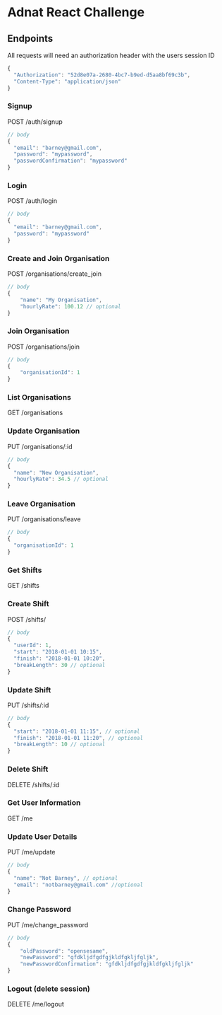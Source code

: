 # Adnat React Challenge
## Endpoints
All requests will need an authorization header with the users session ID
```javascript
{
  "Authorization": "52d8e07a-2680-4bc7-b9ed-d5aa8bf69c3b",
  "Content-Type": "application/json"
}
```

### Signup
POST /auth/signup
```javascript
// body
{
  "email": "barney@gmail.com",
  "password": "mypassword",
  "passwordConfirmation": "mypassword"
}
```

### Login
POST /auth/login
```javascript
// body
{
  "email": "barney@gmail.com",
  "password": "mypassword"
}
```

### Create and Join Organisation
POST /organisations/create_join
```javascript
// body
{
	"name": "My Organisation",
	"hourlyRate": 100.12 // optional
}
```

### Join Organisation
POST /organisations/join
```javascript
// body
{
	"organisationId": 1
}
```

### List Organisations
GET /organisations

### Update Organisation
PUT /organisations/:id
```javascript
// body
{
  "name": "New Organisation",
  "hourlyRate": 34.5 // optional
}
```

### Leave Organisation
PUT /organisations/leave
```javascript
// body
{
  "organisationId": 1
}
```

### Get Shifts
GET /shifts

### Create Shift
POST /shifts/
```javascript
// body
{
  "userId": 1,
  "start": "2018-01-01 10:15",
  "finish": "2018-01-01 10:20",
  "breakLength": 30 // optional
}
```

### Update Shift
PUT /shifts/:id
```javascript
// body
{
  "start": "2018-01-01 11:15", // optional
  "finish": "2018-01-01 11:20", // optional
  "breakLength": 10 // optional
}
```

### Delete Shift
DELETE /shifts/:id

### Get User Information
GET /me

### Update User Details
PUT /me/update
```javascript
// body
{
  "name": "Not Barney", // optional
  "email": "notbarney@gmail.com" //optional
}
```

### Change Password
PUT /me/change_password
```javascript
// body
{
	"oldPassword": "opensesame",
	"newPassword": "gfdkljdfgdfgjkldfgkljfgljk",
	"newPasswordConfirmation": "gfdkljdfgdfgjkldfgkljfgljk"
}
```

### Logout (delete session)
DELETE /me/logout
